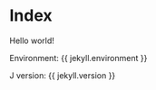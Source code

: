---
---

# Index

Hello world!

Environment: {{ jekyll.environment }}

J version: {{ jekyll.version }}
